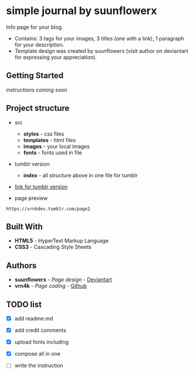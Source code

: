 # simple journal by suunflowerx

Info page for your blog. 
- Contains: 3 tags for your images, 3 titles (one with a link), 1 paragraph for your description.
- Template design was created by suunflowerx (visit author on deviantart for expressing your appreciation).

## Getting Started

*instructions coming soon*


## Project structure
- src
  - **styles** - css files
  - **templates** - html files
  - **images** - your local images
  - **fonts** - fonts used in file
  
- tumblr version
  - **index** - all structure above in one file for tumblr
  
- [link for tumblr version ](https://github.com/VRN4K/tumblr-pages/blob/master/page%20%232:%20simple%20journal/tumblr%20version/index.html) 

- page preview
```
https://vrnkdev.tumblr.com/page2
```

## Built With

* **HTML5** - HyperText Markup Language
* **CSS3** - Cascading Style Sheets

## Authors

* **suunflowerx** - *Page design* - [Deviantart](https://www.deviantart.com/suunflowerx)
* **vrn4k** - *Page coding* - [Github](https://github.com/VRN4K)

## TODO list
- [x] add readme.md 
- [x] add credit comments
- [x] upload fonts including
- [x] compose all in one
- [ ] write the instruction
 
